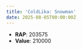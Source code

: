 ```yaml
---
title: 'ColdLika: Snowman'
date: 2025-08-05T00:00:00Z
---
```

- **RAP**: 203575
- **Value**: 210000
